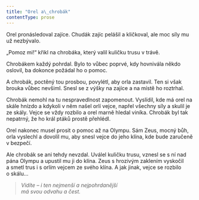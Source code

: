 ```yaml
---
title: "Orel a\_chrobák"
contentType: prose
---
```


Orel pronásledoval zajíce. Chudák zajíc pelášil a kličkoval, ale moc síly mu už nezbývalo.

„Pomoz mi!“ křikl na chrobáka, který valil kuličku trusu v trávě.

Chrobákem každý pohrdal. Bylo to vůbec poprvé, kdy hovnivála někdo oslovil, ba dokonce požádal ho o pomoc.

A chrobák, poctěný tou prosbou, povylétl, aby orla zastavil. Ten si však brouka vůbec nevšiml. Snesl se z výšky na zajíce a na místě ho roztrhal.

  

Chrobák nemohl na tu nespravedlnost zapomenout. Vyslídil, kde má orel na skále hnízdo a kdykoli v něm našel orlí vejce, napřel všechny síly a skulil je ze skály. Vejce se vždy rozbilo a orel marně hledal viníka. Chrobák byl tak nepatrný, že ho král ptáků prostě přehlédl.

Orel nakonec musel prosit o pomoc až na Olympu. Sám Zeus, mocný bůh, orla vyslechl a dovolil mu, aby snesl vejce do jeho klína, kde bude zaručeně v bezpečí.

Ale chrobák se ani tehdy nevzdal. Uválel kuličku trusu, vznesl se s ní nad pána Olympu a upustil mu ji do klína. Zeus s hrozivým zaklením vyskočil a smetl trus i s orlím vejcem ze svého klína. A jak jinak, vejce se rozbilo o skálu…

  

> _Vidíte – i ten nejmenší a nejpohrdanější  
> má svou odvahu a čest._
